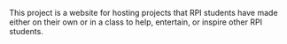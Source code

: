 This project is a website for hosting projects that RPI students have made either on their own or in a class to help, entertain, or inspire other RPI students.